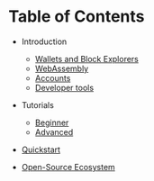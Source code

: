 # Table of Contents

- Introduction
  - [Wallets and Block Explorers](./build-on-casper/introduction/#wallets)
  - [WebAssembly](./build-on-casper/introduction/#developer-friendly-language)
  - [Accounts](./build-on-casper/introduction/#powerful-accounts)
  - [Developer tools](./build-on-casper/introduction/#development-tools)

- Tutorials
  - [Beginner](./tutorials/beginner/index.md)
  - [Advanced](./tutorials/advanced/index.md)

- [Quickstart](./quick-start.md)
- [Open-Source Ecosystem](./build-on-casper/casper-open-source-software.md)
